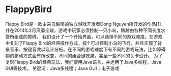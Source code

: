 # FlappyBird
Flappy Bird是一款由来自越南的独立游戏开发者Dong Nguyen所开发的作品[1]，并在2014年2月风靡全球。游戏中玩家必须控制一只小鸟，跨越由各种不同长度水管所组成的障碍。
我们设计了一个开始界面，可以选择不同的游戏难度。在游戏中复刻了Flappy Bird的经典操作方式，按↑可以控制小鸟的飞行，并且实现了背景音乐、按键音效以及计分板。在不同的游戏难度下有不同的游戏玩法，比如障碍物的移动方式会有所改变，不同的组合键效果，甚至一些不同的关卡设计。
为了复刻Flappy Bird的经典玩法，我们使用Java语言，并运用了Java多线程，Java GUI等技术。
关键词：Java多线程；Java GUI；电子游戏

